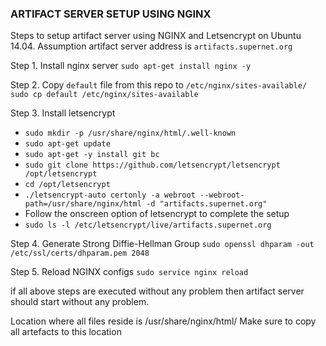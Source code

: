 ### ARTIFACT SERVER SETUP USING NGINX
Steps to setup artifact server using NGINX and Letsencrypt on Ubuntu 14.04.
Assumption artifact server address is `artifacts.supernet.org`

Step 1. Install nginx server
`sudo apt-get install nginx -y`

Step 2. Copy `default` file from this repo to `/etc/nginx/sites-available/`
`sudo cp default /etc/nginx/sites-available`

Step 3. Install letsencrypt 
- `sudo mkdir -p /usr/share/nginx/html/.well-known`
- `sudo apt-get update`
- `sudo apt-get -y install git bc`
- `sudo git clone https://github.com/letsencrypt/letsencrypt /opt/letsencrypt`
- `cd /opt/letsencrypt`
- `./letsencrypt-auto certonly -a webroot --webroot-path=/usr/share/nginx/html -d "artifacts.supernet.org"`
- Follow the onscreen option of letsencrypt to complete the setup
- `sudo ls -l /etc/letsencrypt/live/artifacts.supernet.org`

Step 4. Generate Strong Diffie-Hellman Group
`sudo openssl dhparam -out /etc/ssl/certs/dhparam.pem 2048`

Step 5. Reload NGINX configs
`sudo service nginx reload`

if all above steps are executed without any problem then artifact server should start without any problem.

Location where all files reside is /usr/share/nginx/html/
Make sure to copy all artefacts to this location
